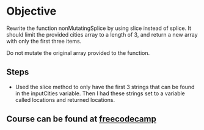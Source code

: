 # Objective
Rewrite the function nonMutatingSplice by using slice instead of splice. It should limit the provided cities array to a length of 3, and return a new array with only the first three items.

Do not mutate the original array provided to the function.

## Steps
- Used the slice method to only have the first 3 strings that can be found in the inputCities variable. Then I had these strings set to a variable called locations and returned locations.

## Course can be found at [freecodecamp](https://www.freecodecamp.org/learn/javascript-algorithms-and-data-structures/functional-programming/remove-elements-from-an-array-using-slice-instead-of-splice)
